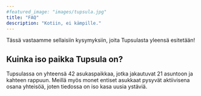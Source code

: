 ```yaml
---
#featured_image: "images/tupsula.jpg"
title: "FAQ"
description: "Kotiin, ei kämpille."
---
```



Tässä vastaamme sellaisiin kysymyksiin, joita Tupsulasta yleensä esitetään!

## Kuinka iso paikka Tupsula on?

Tupsulassa on yhteensä 42 asukaspaikkaa, jotka jakautuvat 21 asuntoon ja kahteen rappuun. Meillä myös monet entiset asukkaat pysyvät aktiivisena osana yhteisöä, joten tiedossa on iso kasa uusia ystäviä.
